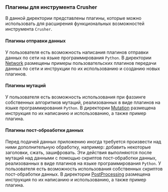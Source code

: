 ### Плагины для инструмента Crusher
В данной директории представлены плагины, которые можно использовать для расширения функциональных возможностей инструмента `Crusher`.

#### Плагины отправки данных
У пользователя есть возможность написания плагинов отправки данных по сети на языке программирования `Python`. 
В директории [Network](Network) размещены примеры пользовательских плагинов передачи данных по сети и инструкции по их использованию
и созданию новых плагинов.

#### Плагины мутаций  
У пользователя есть возможность использования при фаззинге собственных алгоритмов мутаций, реализованных в виде плагинов на языке программирования `Python`. 
В директории [Mutation](Mutation) размещена инструкция по их написанию и использованию, а также пример плагина.

#### Плагины пост-оброаботки данных  
Перед подачей данных приложению иногда требуется произвести над ними дополнительную обработку, например: добавить некоторые заголовки, сжать, зашифровать.
Эти действия выполняются после мутаций над данными с помощью скриптов пост-обработки данных, реализованных в виде плагинов на языке программирования `Python`.
У пользователя есть возможность использования собственных скриптов пост-обработки данных.
В директории [PostProcessing](PostProcessing) размещена инструкция по их написанию и использованию, а также пример плагина.
